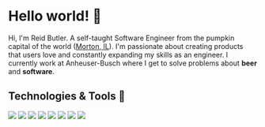 # Hello world! 👋

Hi, I'm Reid Butler. A self-taught Software Engineer from the pumpkin capital of the world ([Morton, IL](http://local.townsquarepublications.com/illinois/morton/morton1.html)). I'm passionate about creating products that users love and constantly expanding my skills as an engineer. I currently work at Anheuser-Busch where I get to solve problems about **beer** and **software**.

## Technologies & Tools 🔧

![](https://img.shields.io/badge/Code-Python-blue)
![](https://img.shields.io/badge/Code-Typescript-blue)
![](https://img.shields.io/badge/Framework-ReactJS-orange)
![](https://img.shields.io/badge/Framework-NestJS-orange)
![](https://img.shields.io/badge/Query-GQL-green)
![](https://img.shields.io/badge/Tools-VSCode-blueviolet)
![](https://img.shields.io/badge/Tools-Azure%20Data%20Studio-blueviolet)
![](https://img.shields.io/badge/Version%20Control-Git-brightgreen)

<!-- ## Github Stats 📈

<a href="https://github.com/rbutl0215/rbutl0215">
  <img align="center" src="https://github-readme-stats.vercel.app/api?username=rbutl0215&show_icons=true&line_height=27&count_private=true&title_color=ffffff&text_color=c9cacc&icon_color=2bbc8a&bg_color=1d1f21" alt="Reid's GitHub Stats" />
</a> -->

<!--
**rbutl0215/rbutl0215** is a ✨ _special_ ✨ repository because its `README.md` (this file) appears on your GitHub profile.

Here are some ideas to get you started:

- 🔭 I’m currently working on ...
- 🌱 I’m currently learning ...
- 👯 I’m looking to collaborate on ...
- 🤔 I’m looking for help with ...
- 💬 Ask me about ...
- 📫 How to reach me: ...
- 😄 Pronouns: ...
- ⚡ Fun fact: ...
-->
